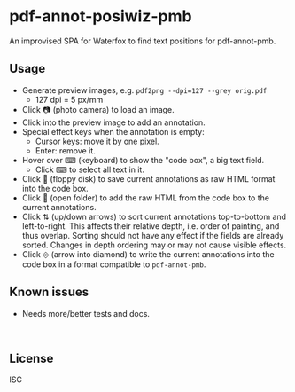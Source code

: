 ﻿
<!--#echo json="package.json" key="name" underline="=" -->
pdf-annot-posiwiz-pmb
=====================
<!--/#echo -->

<!--#echo json="package.json" key="description" -->
An improvised SPA for Waterfox to find text positions for pdf-annot-pmb.
<!--/#echo -->



Usage
-----

* Generate preview images, e.g. `pdf2png --dpi=127 --grey orig.pdf`
  * 127 dpi = 5 px/mm
* Click &#x1F4F7; (photo camera) to load an image.
* Click into the preview image to add an annotation.
* Special effect keys when the annotation is empty:
  * Cursor keys: move it by one pixel.
  * Enter: remove it.
* Hover over &#x2328; (keyboard) to show the "code box", a big text field.
  * Click &#x2328; to select all text in it.
* Click &#x1F4BE; (floppy disk) to save current annotations as raw HTML
  format into the code box.
* Click &#x1F4C2; (open folder) to add the raw HTML from the code box to
  the current annotations.
* Click &#x21C5; (up/down arrows) to sort current annotations top-to-bottom
  and left-to-right.
  This affects their relative depth, i.e. order of painting, and thus overlap.
  Sorting should not have any effect if the fields are already sorted.
  Changes in depth ordering may or may not cause visible effects.
* Click &#x2386; (arrow into diamond) to write the current annotations into
  the code box in a format compatible to `pdf-annot-pmb`.



<!--#toc stop="scan" -->



Known issues
------------

* Needs more/better tests and docs.




&nbsp;


License
-------
<!--#echo json="package.json" key=".license" -->
ISC
<!--/#echo -->
